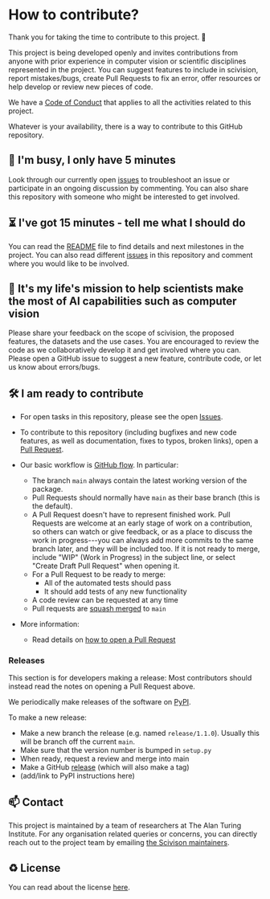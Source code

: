 # How to contribute?

Thank you for taking the time to contribute to this project. 🎉

This project is being developed openly and invites contributions from anyone with prior experience in computer vision or scientific disciplines represented in the project.
You can suggest features to include in scivision, report mistakes/bugs, create Pull Requests to fix an error, offer resources or help develop or review new pieces of code.

We have a [Code of Conduct](./CODE_OF_CONDUCT.md) that applies to all the activities related to this project.

Whatever is your availability, there is a way to contribute to this GitHub repository.

👋 I'm busy, I only have 5 minutes
---

Look through our currently open [issues](https://github.com/alan-turing-institute/scivision/issues) to troubleshoot an issue or participate in an ongoing discussion by commenting.
You can also share this repository with someone who might be interested to get involved.

⏳ I've got 15 minutes - tell me what I should do
---

You can read the [README](https://github.com/alan-turing-institute/scivision/blob/main/README.md) file to find details and next milestones in the project.
You can also read different [issues](https://github.com/alan-turing-institute/scivision/issues) in this repository and comment where you would like to be involved.

🎉 It's my life's mission to help scientists make the most of AI capabilities such as computer vision  
---

Please share your feedback on the scope of scivision, the proposed features, the datasets and the use cases. 
You are encouraged to review the code as we collaboratively develop it and get involved where you can.
Please open a GitHub issue to suggest a new feature, contribute code, or let us know about errors/bugs.

🛠 I am ready to contribute 
---

- For open tasks in this repository, please see the open [Issues](https://github.com/alan-turing-institute/scivision/issues).

- To contribute to this repository (including bugfixes and new code features, as well as documentation, fixes to typos, broken links), open a [Pull Request](https://github.com/alan-turing-institute/scivision/pulls).

- Our basic workflow is [GitHub flow](https://docs.github.com/en/get-started/quickstart/github-flow).  In particular:
  - The branch `main` always contain the latest working version of the package.
  - Pull Requests should normally have `main` as their base branch (this is the default).
  - A Pull Request doesn't have to represent finished work. Pull Requests are welcome at an early stage of work on a contribution, so others can watch or give feedback, or as a place to discuss the work in progress---you can always add more commits to the same branch later, and they will be included too. If it is not ready to merge, include "WIP" (Work in Progress) in the subject line, or select "Create Draft Pull Request" when opening it.
  - For a Pull Request to be ready to merge:
    - All of the automated tests should pass
    - It should add tests of any new functionality
  - A code review can be requested at any time
  - Pull requests are [squash merged]() to `main`

- More information:
  - Read details on [how to open a Pull Request](https://opensource.guide/how-to-contribute/#opening-a-pull-request)

### Releases

This section is for developers making a release: Most contributors
should instead read the notes on opening a Pull Request above.

We periodically make releases of the software on [PyPI](https://pypi.org/project/scivision/).

To make a new release:
  - Make a new branch the release (e.g. named `release/1.1.0`). Usually this will be branch off the current `main`.
  - Make sure that the version number is bumped in `setup.py`
  - When ready, request a review and merge into main
  - Make a GitHub [release](https://docs.github.com/en/repositories/releasing-projects-on-github/about-releases) (which will also make a tag)
  - (add/link to PyPI instructions here)

📫 Contact
---

This project is maintained by a team of researchers at The Alan Turing Institute.
For any organisation related queries or concerns, you can directly reach out to the project team by emailing [the Scivison maintainers](mailto:scivision@turing.ac.uk).

♻️ License
---

You can read about the license [here](https://github.com/alan-turing-institute/scivision/blob/main/LICENSE).
